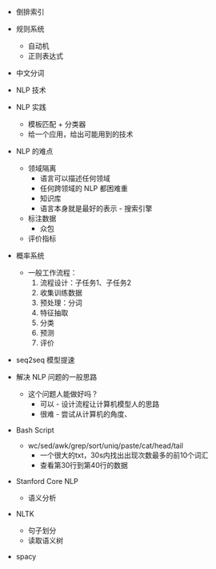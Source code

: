 - 倒排索引
- 规则系统
  - 自动机
  - 正则表达式
- 中文分词
- NLP 技术
- NLP 实践
  - 模板匹配 + 分类器
  - 给一个应用，给出可能用到的技术
- NLP 的难点
  - 领域隔离
    - 语言可以描述任何领域
    - 任何跨领域的 NLP 都困难重
    - 知识库
    - 语言本身就是最好的表示 - 搜索引擎
  - 标注数据
    - 众包
  - 评价指标
- 概率系统
  - 一般工作流程：
    1. 流程设计：子任务1、子任务2
    1. 收集训练数据
    1. 预处理：分词
    1. 特征抽取
    1. 分类
    1. 预测
    1. 评价
- seq2seq 模型提速
- 解决 NLP 问题的一般思路
  - 这个问题人能做好吗？
    - 可以 - 设计流程让计算机模型人的思路
    - 很难 - 尝试从计算机的角度、

- Bash Script
  - wc/sed/awk/grep/sort/uniq/paste/cat/head/tail
    - 一个很大的txt，30s内找出出现次数最多的前10个词汇
    - 查看第30行到第40行的数据

- Stanford Core NLP
  - 语义分析
- NLTK
  - 句子划分
  - 读取语义树
- spacy